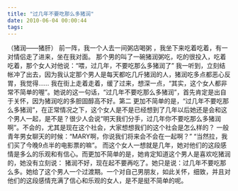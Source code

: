 ```yaml
---
title: "过几年不要吃那么多猪润"
date: 2010-06-04 00:00:44
tags:
---
```


（猪润——猪肝） 前一阵，我一个人去一间粥店喝粥 ，我坐下来吃着吃着，有一对情侣走了进来，坐在我对面。 那个男的叫了一碗猪润粥吃，吃的很投入，吃着吃着，那个女人对他说：“喂，过几年，不要吃那么多猪润了” 我一听到，立刻结帐冲了出去，因为我认定那个男人是每天都吃几斤猪润的人，猪润吃多点都恶心反胃，我觉得…… 我在街上走着走着，缓了过来，想深一点，“其实，这个女人都非常不简单的喔”。她说的这一句话，“过几年不要吃那么多猪润”，首先肯定是出自于关怀，因为猪润吃的多胆固醇高不好。第二 更加不简单的是，“过几年不要吃那么多猪润”，在正常情况之下，这个女人是不是已经想到了几年以后她还是会和这个男人一起，是不是？很少人会说“明天我们分手，过几年你不要吃那么多猪润啊”。不会的，尤其是现在这个社会，大家想想我们的这个社会是怎么样的？ 一般青年男女聊天的时候：“MARY啊，你说我们将来会不会在一起啊？” “当然拉，我们买了今晚9点半的电影票的嘛”。 而这个女人一想就是几年，她对他们的这段感情是多么的乐观和有信心。而更加不简单的是，她肯定知道这个男人是喜欢吃猪润的，她没有立刻说： 猪润不好，现在起不要再吃了。她只是说：过几年不要吃那么多。她给了这个男人一个过渡期。一个对自己男朋友，如此关怀，细致，并且对他们的这段感情充满了信心和乐观的女人，是不是挺不简单的呢。